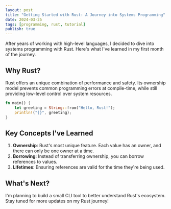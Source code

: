 ```yaml
---
layout: post
title: "Getting Started with Rust: A Journey into Systems Programming"
date: 2024-03-25
tags: [programming, rust, tutorial]
publish: true
---
```


After years of working with high-level languages, I decided to dive into systems programming with Rust. Here's what I've learned in my first month of the journey.

## Why Rust?

Rust offers an unique combination of performance and safety. Its ownership model prevents common programming errors at compile-time, while still providing low-level control over system resources.

```rust
fn main() {
    let greeting = String::from("Hello, Rust!");
    println!("{}", greeting);
}
```

## Key Concepts I've Learned

1. **Ownership**: Rust's most unique feature. Each value has an owner, and there can only be one owner at a time.
2. **Borrowing**: Instead of transferring ownership, you can borrow references to values.
3. **Lifetimes**: Ensuring references are valid for the time they're being used.

## What's Next?

I'm planning to build a small CLI tool to better understand Rust's ecosystem. Stay tuned for more updates on my Rust journey! 